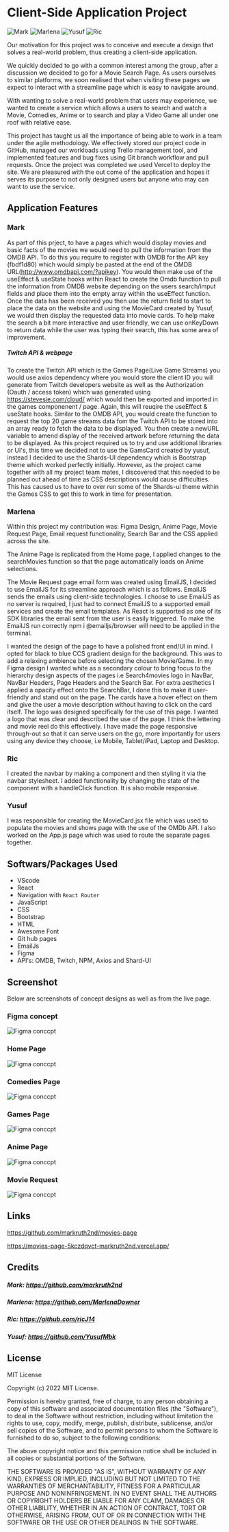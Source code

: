 # Client-Side Application Project

![Mark](https://img.shields.io/badge/Mark-Contributed-blue)
![Marlena](https://img.shields.io/badge/Marlena-Contributed-blueviolet)
![Yusuf](https://img.shields.io/badge/Yusuf-Contributed-green)
![Ric](https://img.shields.io/badge/Ric-Contributed-9cf)

Our motivation for this project was to conceive and execute a design that solves a real-world problem, thus creating a client-side application. 

We quickly decided to go with a common interest among the group, after a discussion we decided to go for a Movie Search Page. As users ourselves to similar platforms, we soon realised that when visiting these pages we expect  to interact with a streamline page which is easy to navigate around. 

With wanting to solve a real-world problem that users may experience, we wanted to create a service which allows a users to search and watch a Movie, Comedies, Anime or to search and play a Video Game all under one roof with relative ease.

This project has taught us all the importance of being able to work in a team under the agile methodology. We effectively stored our project code in GitHub, managed our workloads using Trello management tool, and implemented features and bug fixes using Git branch workflow and pull requests. Once the project was completed we used Vercel to deploy the site. We are pleasured with the out come of the application and hopes it serves its purpose to not only designed users but anyone who may can want to use the service.

## Application Features

### Mark

As part of this prject, to have a pages which would display movies and basic facts of the movies we would need to pull the information from the OMDB API. To do this you require to register with OMDB for the API key (fbdf1d80) which would simply be pasted at the end of the OMDB URL(http://www.omdbapi.com/?apikey).
You would then make use of the useEffect & useState hooks within React to create the Omdb function to pull the information from OMDB website depending on the users search/imput fields and place them into the empty array within the useEffect function.
Once the data has been received you then use the return field to start to place the data on the website and using the MovieCard created by Yusuf, we would then display the requested data into movie cards.
To help make the search a bit more interactive and user friendly, we can use onKeyDown to return data while the user was typing their search, this has some area of improvement.

##### Twitch API & webpage
To create the Twitch API which is the Games Page(Live Game Streams) you would use axios dependency where you would store the client ID you will generate from Twitch developers website as well as the Authorization (Oauth / access token) which was generated using https://stevesie.com/cloud/ which would then be exported and imported in the games componenent / page.
Again, this will reuqire the useEffect & useState hooks.
Similar to the OMDB API, you would create the function to request the top 20 game streams data fom the Twitch API to be stored into an array ready to fetch the data to be displayed. You then create a newURL variable to amend display of the received artwork before returning the data to be displayed.
As this project required us to try and use additional libraries or UI's, this time we decided not to use the GamsCard created by yusuf, instead I decided to use the Shards-UI dependency which is Bootstrap theme which worked perfectly initially.
However, as the project came together with all my project team mates, I discovered that this needed to be planned out ahead of time as CSS descriptions would cause difficulties. This has caused us to have to over run some of the Shards-ui theme within the Games CSS to get this to work in time for presentation.

### Marlena

Within this project my contribution was: Figma Design, Anime Page, Movie Request Page, Email request functionality, Search Bar and the CSS applied across the site.

The Anime Page is replicated from the Home page, I applied changes to the searchMovies function so that the page automatically loads on Anime selections. 

The Movie Request page email form was created using EmailJS, I decided to use EmailJS for its streamline approach which is as follows. EmailJS sends the emails using client-side technologies. I choose to use EmailJS as no server is required, I just had to connect EmailJS to a supported email services and create the email templates. As React is supported as one of its SDK libraries the email sent from the user is easily triggered. To make the EmailJS run correctly npm i @emailjs/browser will need to be applied in the terminal.

I wanted the design of the page to have a polished front end/UI in mind. I opted for black to blue CCS gradient design for the background. This was to add a relaxing ambience before selecting the chosen Movie/Game. In my Figma design I wanted white as a secondary colour to bring focus to the hierarchy design aspects of the pages i.e Search4movies logo in NavBar, NavBar Headers, Page Headers and the Search Bar. For extra aesthetics I applied a opacity effect onto the SearchBar, I done this to make it user-friendly and stand out on the page. The cards have a hover effect on them and give the user a movie description without having to click on the card itself. The logo was designed specifically for the use of this page. I wanted a logo that was clear and described the use of the page. I think the lettering and movie reel do this effectively. I have made the page responsive through-out so that it can serve users on the go, more importantly for users using any device they choose, i.e Mobile, Tablet/iPad, Laptop and Desktop.

### Ric

I created the navbar by making a component and then styling it via the navbar stylesheet. I added functionality by changing the state of the component with a handleClick function. It is also mobile responsive.

### Yusuf

I was responsible for creating the MovieCard.jsx file which was used to populate the movies and shows page with the use of the OMDb API. I also worked on the App.js page which was used to route the separate pages together.


## Softwars/Packages Used

- VScode
- React
- Navigation with `React Router`
- JavaScript
- CSS
- Bootstrap
- HTML
- Awesome Font 
- Git hub pages
- EmailJs
- Figma
- API's: OMDB, Twitch, NPM, Axios and Shard-UI

## Screenshot

Below are screenshots of concept designs as well as from the live page. 

### Figma concept

![Figma conccpt ](./pictures/6.JPG)

### Home Page 

![Figma conccpt ](./pictures/1.JPG)

### Comedies Page

![Figma conccpt ](./pictures/2.JPG)

### Games Page

![Figma conccpt ](./pictures/3.JPG)

### Anime Page

![Figma conccpt ](./pictures/4.JPG)

### Movie Request

![Figma conccpt ](./pictures/5.JPG)


## Links

https://github.com/markruth2nd/movies-page 

https://movies-page-5kczdqvct-markruth2nd.vercel.app/ 

## Credits

##### Mark: https://github.com/markruth2nd

##### Marlena: https://github.com/MarlenaDowner

##### Ric: https://github.com/ricJ14 

##### Yusuf: https://github.com/YusufMbk 



## License

MIT License

Copyright (c) 2022 MIT License.

Permission is hereby granted, free of charge, to any person obtaining a copy of this software and associated documentation files (the "Software"), to deal in the Software without restriction, including without limitation the rights to use, copy, modify, merge, publish, distribute, sublicense, and/or sell copies of the Software, and to permit persons to whom the Software is furnished to do so, subject to the following conditions:

The above copyright notice and this permission notice shall be included in all copies or substantial portions of the Software.

THE SOFTWARE IS PROVIDED "AS IS", WITHOUT WARRANTY OF ANY KIND, EXPRESS OR IMPLIED, INCLUDING BUT NOT LIMITED TO THE WARRANTIES OF MERCHANTABILITY, FITNESS FOR A PARTICULAR PURPOSE AND NONINFRINGEMENT. IN NO EVENT SHALL THE AUTHORS OR COPYRIGHT HOLDERS BE LIABLE FOR ANY CLAIM, DAMAGES OR OTHER LIABILITY, WHETHER IN AN ACTION OF CONTRACT, TORT OR OTHERWISE, ARISING FROM, OUT OF OR IN CONNECTION WITH THE SOFTWARE OR THE USE OR OTHER DEALINGS IN THE SOFTWARE.
